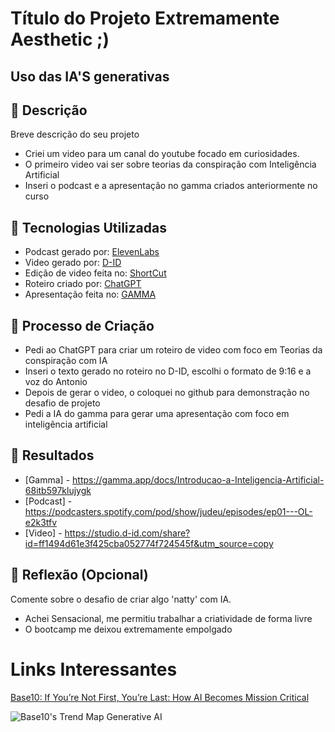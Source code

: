 # Título do Projeto Extremamente Aesthetic ;)
## Uso das IA'S generativas


## 📒 Descrição
Breve descrição do seu projeto
- Criei um video para um canal do youtube focado em curiosidades.
- O primeiro video vai ser sobre teorias da conspiração com Inteligência Artificial
- Inseri o podcast e a apresentação no gamma criados anteriormente no curso
## 🤖 Tecnologias Utilizadas
- Podcast gerado por: [ElevenLabs](https://elevenlabs.io/)
- Video gerado por: [D-ID](https://studio.d-id.com/)
- Edição de video feita no: [ShortCut](https://shotcut.org/)
- Roteiro criado por: [ChatGPT](https://chatgpt.com/?oai-dm=1)
- Apresentação feita no: [GAMMA](https://gamma.app/)
## 🧐 Processo de Criação
 - Pedi ao ChatGPT para criar um roteiro de video com foco em Teorias da conspiração com IA
 - Inseri o texto gerado no roteiro no D-ID, escolhi o formato de 9:16 e a voz do Antonio
 - Depois de gerar o video, o coloquei no github para demonstração no desafio de projeto
 - Pedi a IA do gamma para gerar uma apresentação com foco em inteligência artificial 

## 🚀 Resultados
- [Gamma] - https://gamma.app/docs/Introducao-a-Inteligencia-Artificial-68itb597klujygk
- [Podcast] - https://podcasters.spotify.com/pod/show/judeu/episodes/ep01---OL-e2k3tfv
- [Video] - https://studio.d-id.com/share?id=ff1494d61e3f425cba052774f724545f&utm_source=copy

## 💭 Reflexão (Opcional)
Comente sobre o desafio de criar algo 'natty' com IA.
- Achei Sensacional, me permitiu trabalhar a criatividade de forma livre
- O bootcamp me deixou extremamente empolgado

# Links Interessantes

[Base10: If You’re Not First, You’re Last: How AI Becomes Mission Critical](https://base10.vc/post/generative-ai-mission-critical/)

![Base10's Trend Map Generative AI](https://github.com/digitalinnovationone/lab-natty-or-not/assets/730492/f4df26e8-f8f7-4419-8252-c69d73ea930c)

